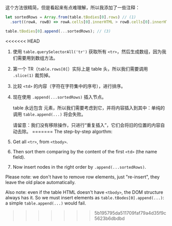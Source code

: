 这个方法很精简，但是看起来有点难理解，所以我添加了一些注释：


```js
let sortedRows = Array.from(table.tBodies[0].rows) // (1)
  .sort((rowA, rowB) => rowA.cells[0].innerHTML > rowB.cells[0].innerHTML ? 1 : -1); // (2)

table.tBodies[0].append(...sortedRows); // (3)
```

<<<<<<< HEAD
1. 使用 `table.querySelectorAll('tr')` 获取所有 `<tr>`，然后生成数组，因为我们需要用到数组方法。
2. 第一个 TR（`table.rows[0]`）实际上是 table 头，所以我们需要调用 `.slice(1)` 裁剪掉。
3. 比较 `<td>` 的内容（字符在字符集中的序号），进行排序。
4. 现在使用 `.append(...sortedRows)` 插入节点。

    table 永远包含 <tbody> 元素，所以我们需要考虑到它，并将内容插入到其中：单纯的调用 `table.append(...)` 将会失败。

    请留意：我们没有移除操作，只进行“重复插入”，它们会将旧的位置的内容自动去除。
=======
The step-by-step algorthm:

1. Get all `<tr>`, from `<tbody>`.
2. Then sort them comparing by the content of the first `<td>` (the name field).
3. Now insert nodes in the right order by `.append(...sortedRows)`.

Please note: we don't have to remove row elements, just "re-insert", they leave the old place automatically.

Also note: even if the table HTML doesn't have `<tbody>`, the DOM structure always has it. So we must insert elements as `table.tBodes[0].append(...)`: a simple `table.append(...)` would fail.
>>>>>>> 5b195795da511709faf79a4d35f9c5623b6dbdbd
